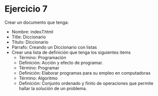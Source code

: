 # Ejercicio 7

Crear un documento que tenga:
* Nombre: index7.html
* Title:
Diccionario
* Título:
Diccionario
* Párrafo:
Creando un Diccionario con listas
* Crear una lista de definición que tenga los siguientes items
  * Término: Programación
  * Definición: Acción y efecto de programar.
  * Término: Programar
  * Definición: Elaborar programas para su empleo en computadoras
  * Término: Algoritmo
  * Definición: Conjunto ordenado y finito de operaciones que permite hallar la solución de un problema.